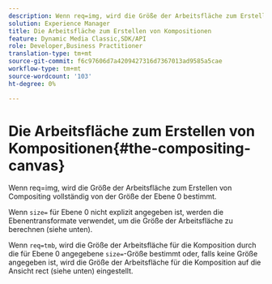 ```yaml
---
description: Wenn req=img, wird die Größe der Arbeitsfläche zum Erstellen von Compositing vollständig von der Größe der Ebene 0 bestimmt.
solution: Experience Manager
title: Die Arbeitsfläche zum Erstellen von Kompositionen
feature: Dynamic Media Classic,SDK/API
role: Developer,Business Practitioner
translation-type: tm+mt
source-git-commit: f6c97606d7a4209427316d7367013ad9585a5cae
workflow-type: tm+mt
source-wordcount: '103'
ht-degree: 0%

---
```



# Die Arbeitsfläche zum Erstellen von Kompositionen{#the-compositing-canvas}

Wenn req=img, wird die Größe der Arbeitsfläche zum Erstellen von Compositing vollständig von der Größe der Ebene 0 bestimmt.

Wenn `size=` für Ebene 0 nicht explizit angegeben ist, werden die Ebenentransformate verwendet, um die Größe der Arbeitsfläche zu berechnen (siehe unten).

Wenn `req=tmb`, wird die Größe der Arbeitsfläche für die Komposition durch die für Ebene 0 angegebene `size=`-Größe bestimmt oder, falls keine Größe angegeben ist, wird die Größe der Arbeitsfläche für die Komposition auf die Ansicht rect (siehe unten) eingestellt.

